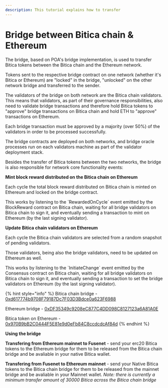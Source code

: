 ```yaml
---
description: This tutorial explains how to transfer
---
```


# Bridge between Bitica chain & Ethereum

The bridge, based on POA's bridge implementation, is used to transfer Bitica tokens between the Bitica chain and the Ethereum network.

Tokens sent to the respective bridge contract on one network \(whether it's Bitica or Ethereum\) are "locked" in the bridge, "unlocked" on the other network bridge and transferred to the sender.

The validators of the bridge on both network are the Bitica chain validators. This means that validators, as part of their governance responsibilities, also need to validate bridge transactions and therefore hold Bitica tokens to "approve" bridge transactions on Bitica chain and hold ETH to "approve" transactions on Ethereum.

Each bridge transaction must be approved by a majority \(over 50%\) of the validators in order to be processed successfully.

The bridge contracts are deployed on both networks, and bridge oracle processes run on each validators machine as part of the validator deployment stack.

Besides the transfer of Bitica tokens between the two networks, the bridge is also responsible for network core functionality events:

**Mint block reward distributed on the Bitica chain on Ethereum**

Each cycle the total block reward distributed on Bitica chain is minted on Ethereum and locked on the bridge contract.

This works by listening to the \`RewardedOnCycle\` event emitted by the BlockReward contract on Bitica chain, waiting for all bridge validators on Bitica chain to sign it, and eventually sending a transaction to mint on Ethereum \(by the last signing validator\).

**Update Bitica chain validators on Ethereum**

Each cycle the Bitica chain validators are selected from a random snapshot of pending validators.

Those validators, being also the bridge validators, need to be updated on Ethereum as well.

This works by listening to the \`InitiateChange\` event emitted by the Consensus contract on Bitica chain, waiting for all bridge validators on Bitica chain to sign it, and eventually sending a transaction to set the bridge validators on Ethereum \(by the last signing validator\).

{% hint style="info" %}
Bitica chain bridge - [0xd617774b9708F79187Dc7F03D3Bdce0a623F6988](https://biticablockchain.com/address/0xd617774b9708f79187dc7f03d3bdce0a623f6988)

Ethereum bridge - [0xDF35349c9208eC877C4DD098C8127123a6A81A0E](https://etherscan.io/address/0xDF35349c9208eC877C4DD098C8127123a6A81A0E)

Bitica token on Ethereum - [0x970B9bB2C0444F5E81e9d0eFb84C8ccdcdcAf84d](https://etherscan.io/token/0x970B9bB2C0444F5E81e9d0eFb84C8ccdcdcAf84d)
{% endhint %}

**Using the bridge**

**Transfering from Ethereum mainnet to Fusenet** - send your erc20 Bitica tokens to the Ethereum bridge for them to be released from the Bitica chain bridge and be avaliable in your native Bitica wallet.

**Transfering from Fusenet to Ethereum mainnet** - send your Native Bitica tokens to the Bitica chain bridge for them to be released from the mainnet bridge and be avaliable in your Mainnet wallet. _Note: there is currently a minimum transfer amount of 30000 Bitica across the Bitica chain bridge_

